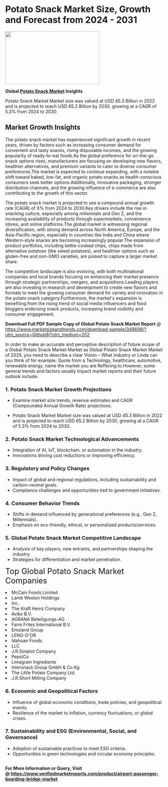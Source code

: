 <H1>Potato Snack Market Size, Growth and Forecast from 2024 - 2031</H1><img class="aligncenter size-medium wp-image-584254" src="https://thirdeyenews.in/wp-content/uploads/2024/09/Global-Market-Research-300x168.jpeg" alt="" width="300" height="168" /><p><strong>Global&nbsp;<a href="https://www.marketsizeandtrends.com/download-sample/349698/?utm_source=Github8j?utm_medium=202">Potato Snack Market</a> Insights</strong></p><p>Potato Snack Market Market size was valued at USD 45.3 Billion in 2022 and is projected to reach USD 65.2 Billion by 2030, growing at a CAGR of 5.3% from 2024 to 2030.</p><p><h2>Market Growth Insights</h2> <p>The potato snack market has experienced significant growth in recent years, driven by factors such as increasing consumer demand for convenient and tasty snacks, rising disposable incomes, and the growing popularity of ready-to-eat foods.As the global preference for on-the-go snack options rises, manufacturers are focusing on developing new flavors, healthier alternatives, and premium variants to cater to diverse consumer preferences.The market is expected to continue expanding, with a notable shift toward baked, low-fat, and organic potato snacks as health-conscious consumers seek better options.Additionally, innovative packaging, stronger distribution channels, and the growing influence of e-commerce are also contributing to the growth of this sector.</p> <p>The potato snack market is projected to see a compound annual growth rate (CAGR) of X% from 2024 to 2030.Key drivers include the rise in snacking culture, especially among millennials and Gen Z, and the increasing availability of products through supermarkets, convenience stores, and online platforms.The global market is witnessing regional diversification, with strong demand across North America, Europe, and the Asia-Pacific region, especially in countries like India and China where Western-style snacks are becoming increasingly popular.The expansion of product portfolios, including kettle-cooked chips, chips made from alternative potatoes (like sweet potatoes), and healthier options such as gluten-free and non-GMO varieties, are poised to capture a larger market share.</p> <p>The competitive landscape is also evolving, with both multinational companies and local brands focusing on enhancing their market presence through strategic partnerships, mergers, and acquisitions.Leading players are also investing in research and development to create new flavors and formats to meet the growing consumer demand for variety and innovation in the potato snack category.Furthermore, the market's expansion is benefiting from the rising trend of social media influencers and food bloggers endorsing snack products, increasing brand visibility and consumer engagement.</p> <p><span class=""><strong>Download Full PDF Sample Copy of Global Potato Snack Market Report</strong> @ <a href="https://www.marketsizeandtrends.com/download-sample/349698/?utm_source=Github8j?utm_medium=202" target="_blank">https://www.marketsizeandtrends.com/download-sample/349698/?utm_source=Github8j?utm_medium=202</a></span></p><p>In order to make an accurate and perceptive description of future scope of a Global&nbsp;Potato Snack Market Market as Global&nbsp;Potato Snack Market Market of 2025, you need to describe a clear Vision &ndash; What Industry or Linda can you think of for example: Quote from a Technology, healthcare, automotive, renewable energy, name the market you are Reffering to.However, some general trends and factors usually impact market reports and their future outlook include:</p><h3>1.&nbsp;<strong>Potato Snack Market Growth Projections</strong></h3><ul><li>Examine market size trends, revenue estimates and CAGR (Compounded Annual Growth Rate) projections.</li><li><p>Potato Snack Market Market size was valued at USD 45.3 Billion in 2022 and is projected to reach USD 65.2 Billion by 2030, growing at a CAGR of 5.3% from 2024 to 2030.</p></li></ul><h3>2.&nbsp;<strong>Potato Snack Market Technological Advancements</strong></h3><ul><li>Integration of AI, IoT, blockchain, or automation in the industry.</li><li>Innovations driving cost reductions or improving efficiency.</li></ul><h3>3.&nbsp;<strong>Regulatory and Policy Changes</strong></h3><ul><li>Impact of global and regional regulations, including sustainability and carbon-neutral goals.</li><li>Compliance challenges and opportunities tied to government initiatives.</li></ul><h3>4.&nbsp;<strong>Consumer Behavior Trends</strong></h3><ul><li>Shifts in demand influenced by generational preferences (e.g., Gen Z, Millennials).</li><li>Emphasis on eco-friendly, ethical, or personalized products/services.</li></ul><h3>5.&nbsp;<strong>Global Potato Snack Market Competitive Landscape</strong></h3><ul><li>Analysis of key players, new entrants, and partnerships shaping the industry.</li><li>Strategies for differentiation and market penetration.</li></ul><p data-pm-slice="1 1 []"><span style="color: inherit; font-family: inherit; font-size: 25px;">Top Global Potato Snack Market Companies</span></p><div class="" data-test-id=""><p><li>McCain Foods Limited</li><li> Lamb Weston Holdings</li><li> Inc.</li><li> The Kraft Heinz Company</li><li> Aviko B.V.</li><li> AGRANA Beteiligungs-AG</li><li> Farm Frites International B.V.</li><li> Emsland Group</li><li> LENG-D'OR</li><li> Idahoan Foods</li><li> LLC</li><li> J.R.Simplot Company</li><li> PepsiCo</li><li> Limagrain Ingredients</li><li> Intersnack Group GmbH & Co.Kg</li><li> The Little Potato Company Ltd.</li><li> J.R.Short Milling Company</li></p></div><h3>6.&nbsp;<strong>Economic and Geopolitical Factors</strong></h3><ul><li>Influence of global economic conditions, trade policies, and geopolitical events.</li><li>Resilience of the market to inflation, currency fluctuations, or global crises.</li></ul><h3>7.&nbsp;<strong>Sustainability and ESG (Environmental, Social, and Governance)</strong></h3><ul><li>Adoption of sustainable practices to meet ESG criteria.</li><li>Opportunities in green technologies and circular economy principles.</li></ul><h2><strong style="font-size: 14px;">For More Information or Query, Visit @&nbsp;</strong><a style="background-color: #ffffff; font-size: 14px;" href="https://www.marketsizeandtrends.com/report/potato-snack-market/" target="_blank">https://www.verifiedmarketreports.com/product/airport-passenger-boarding-bridge-market</a></h2>